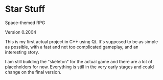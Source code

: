 # Star Stuff
Space-themed RPG

Version 0.2004

This is my first actual project in C++ using Qt. 
It's supposed to be as simple as possible, with a fast and not too complicated gameplay, and an interesting story.

I am still building the "skeleton" for the actual game and there are a lot of placeholders for now. 
Everything is still in the very early stages and could change on the final version.
